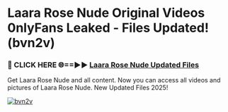 # Laara Rose Nude Original Videos 0nlyFans Leaked - Files Updated! (bvn2v)

<h3>🔴 CLICK HERE 🌐==►► <a href="https://tinyurl.com/yrmya6cz" rel="nofollow">Laara Rose Nude Updated Files</a></h3>

Get Laara Rose Nude and all content. Now you can access all videos and pictures of Laara Rose Nude. New Updated Files 2025!

[![bvn2v](https://i.imgur.com/FMdXYCs.gif)](https://tinyurl.com/yrmya6cz)
